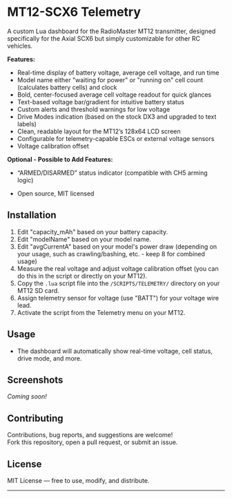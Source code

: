 # MT12-SCX6 Telemetry

A custom Lua dashboard for the RadioMaster MT12 transmitter, designed specifically for the Axial SCX6 but simply customizable for other RC vehicles.

**Features:**
- Real-time display of battery voltage, average cell voltage, and run time
- Model name either "waiting for power" or "running on" cell count (calculates battery cells) and clock
- Bold, center-focused average cell voltage readout for quick glances
- Text-based voltage bar/gradient for intuitive battery status
- Custom alerts and threshold warnings for low voltage
- Drive Modes indication (based on the stock DX3 and upgraded to text labels)
- Clean, readable layout for the MT12’s 128x64 LCD screen
- Configurable for telemetry-capable ESCs or external voltage sensors
- Voltage calibration offset

**Optional - Possible to Add Features:**
- “ARMED/DISARMED” status indicator (compatible with CH5 arming logic)

- Open source, MIT licensed

## Installation

1. Edit "capacity_mAh" based on your battery capacity.
2. Edit "modelName" based on your model name.
3. Edit "avgCurrentA" based on your model's power draw (depending on your usage, such as crawling/bashing, etc. - keep 8 for combined usage)
4. Measure the real voltage and adjust voltage calibration offset (you can do this in the script or directly on your MT12).
5. Copy the `.lua` script file into the `/SCRIPTS/TELEMETRY/` directory on your MT12 SD card.
6. Assign telemetry sensor for voltage (use "BATT") for your voltage wire lead.
7. Activate the script from the Telemetry menu on your MT12.

## Usage

- The dashboard will automatically show real-time voltage, cell status, drive mode, and more.

## Screenshots

*Coming soon!*

## Contributing

Contributions, bug reports, and suggestions are welcome!  
Fork this repository, open a pull request, or submit an issue.

## License

MIT License — free to use, modify, and distribute.

---
